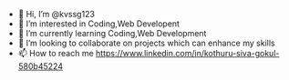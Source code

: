 - 👋 Hi, I’m @kvssg123
- 👀 I’m interested in Coding,Web Developent
- 🌱 I’m currently learning Coding,Web Development
- 💞️ I’m looking to collaborate on projects which can enhance my skills
- 📫 How to reach me https://www.linkedin.com/in/kothuru-siva-gokul-580b45224

<!---
kvssg123/kvssg123 is a ✨ special ✨ repository because its `README.md` (this file) appears on your GitHub profile.
You can click the Preview link to take a look at your changes.
--->
